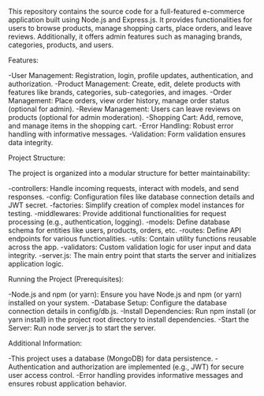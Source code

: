 This repository contains the source code for a full-featured e-commerce application built using Node.js and Express.js. It provides functionalities for users to browse products, manage shopping carts, place orders, and leave reviews. Additionally, it offers admin features such as managing brands, categories, products, and users.

Features:

-User Management: Registration, login, profile updates, authentication, and authorization.
-Product Management: Create, edit, delete products with features like brands, categories, sub-categories, and images.
-Order Management: Place orders, view order history, manage order status (optional for admin).
-Review Management: Users can leave reviews on products (optional for admin moderation).
-Shopping Cart: Add, remove, and manage items in the shopping cart.
-Error Handling: Robust error handling with informative messages.
-Validation: Form validation ensures data integrity.

Project Structure:

The project is organized into a modular structure for better maintainability:

-controllers: Handle incoming requests, interact with models, and send responses.
-config: Configuration files like database connection details and JWT secret.
-factories: Simplify creation of complex model instances for testing.
-middlewares: Provide additional functionalities for request processing (e.g., authentication, logging).
-models: Define database schema for entities like users, products, orders, etc.
-routes: Define API endpoints for various functionalities.
-utils: Contain utility functions reusable across the app.
-validators: Custom validation logic for user input and data integrity.
-server.js: The main entry point that starts the server and initializes application logic.

Running the Project (Prerequisites):

-Node.js and npm (or yarn): Ensure you have Node.js and npm (or yarn) installed on your system.
-Database Setup: Configure the database connection details in config/db.js.
-Install Dependencies: Run npm install (or yarn install) in the project root directory to install dependencies.
-Start the Server: Run node server.js to start the server.

Additional Information:

-This project uses a database (MongoDB) for data persistence.
-Authentication and authorization are implemented (e.g., JWT) for secure user access control.
-Error handling provides informative messages and ensures robust application behavior.